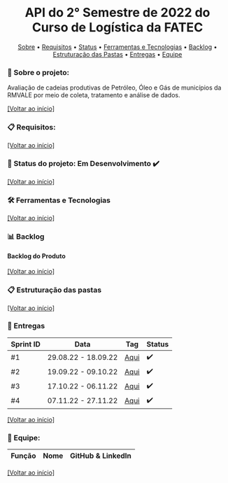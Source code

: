 <br id="inicio">

<h1 align="center">API do 2° Semestre de 2022 do Curso de Logística da FATEC </h1>
 <p align="center">
     <a href="#sobre">Sobre</a> • 
     <a href="#requisitos">Requisitos</a> •
     <a href="#status">Status</a> •
     <a href="#techtools">Ferramentas e Tecnologias</a> •
     <a href="#backlog">Backlog</a> •
     <a href="#estrutura-pastas">Estruturação das Pastas</a> • 
     <a href="#entregas">Entregas</a> • 
     <a href="#equipe">Equipe</a> 
</p>

<span id="sobre">

### :mag_right: Sobre o projeto:
 <p>
  Avaliação de cadeias produtivas de Petróleo, Óleo e Gás de municípios da RMVALE por meio de coleta, tratamento e análise de dados.
 </p>

<a href="#inicio">[Voltar ao início]</a>


<span id="requisitos">

### :clipboard: Requisitos:
 <p>
  
 </p>

<a href="#inicio">[Voltar ao início]</a>
 <span id="status">

 ### :bookmark_tabs: Status do projeto: Em Desenvolvimento ✔️	
  
 <a href="#inicio">[Voltar ao início]</a>
  
 <span id="techtools">
 
 ### :hammer_and_wrench: Ferramentas e Tecnologias
 
 <a href="#inicio">[Voltar ao início]</a>
 
 <span id="backlog"> 

### :bar_chart: Backlog
 
#### Backlog do Produto

<a href="#inicio">[Voltar ao início]</a> 

<span id="estrutura-pastas">
 
### :clipboard: Estruturação das pastas

<a href="#inicio">[Voltar ao início]</a>
 
<span id="entregas">

### :dart: Entregas
 
Sprint ID | Data | Tag | Status
----------|------|-----|-------
#1 | 29.08.22 - 18.09.22 | <a href="#">Aqui</a> | :heavy_check_mark:
#2 | 19.09.22 - 09.10.22 | <a href="#">Aqui</a> | :heavy_check_mark:
#3 | 17.10.22 - 06.11.22 | <a href="#">Aqui</a> |  :heavy_check_mark:
#4 | 07.11.22 - 27.11.22 | <a href="#">Aqui</a> |  :heavy_check_mark:

<a href="#inicio">[Voltar ao início]</a>

<span id="equipe">

### :busts_in_silhouette: Equipe:
Função | Nome | GitHub & LinkedIn
-------|------|-------------------

<a href="#inicio">[Voltar ao início]</a>
